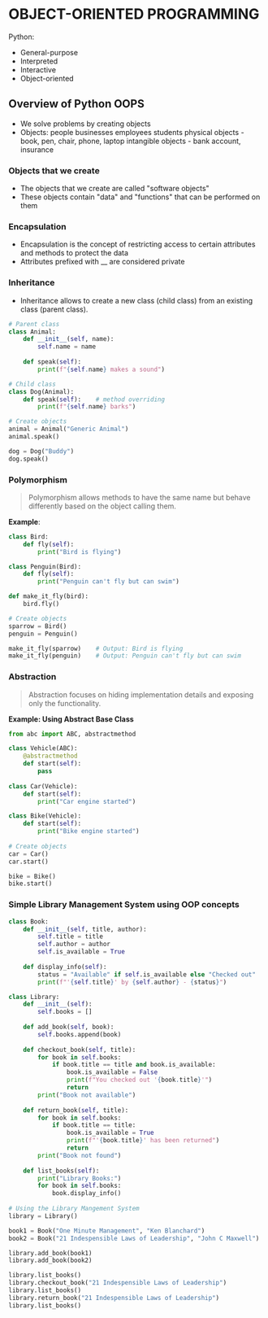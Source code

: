 # OBJECT-ORIENTED PROGRAMMING

Python:
- General-purpose
- Interpreted
- Interactive
- Object-oriented

## Overview of Python OOPS
- We solve problems by creating objects
- Objects:
people
businesses
employees
students
physical objects - book, pen, chair, phone, laptop
intangible objects - bank account, insurance

### Objects that we create
- The objects that we create are called "software objects"
- These objects contain "data" and "functions" that can be performed on them

### Encapsulation
- Encapsulation is the concept of restricting access to certain attributes and methods to protect the data
- Attributes prefixed with __ are considered private

### Inheritance
- Inheritance allows to create a new class (child class) from an existing class (parent class).

```python
# Parent class
class Animal:
    def __init__(self, name):
        self.name = name
    
    def speak(self):
        print(f"{self.name} makes a sound")

# Child class
class Dog(Animal):
    def speak(self):    # method overriding
        print(f"{self.name} barks")

# Create objects
animal = Animal("Generic Animal")
animal.speak()

dog = Dog("Buddy")
dog.speak()
```

### Polymorphism
> Polymorphism allows methods to have the same name but behave differently based on the object calling them.

**Example**:

```python
class Bird:
    def fly(self):
        print("Bird is flying")

class Penguin(Bird):
    def fly(self):
        print("Penguin can't fly but can swim")

def make_it_fly(bird):
    bird.fly()

# Create objects
sparrow = Bird()
penguin = Penguin()

make_it_fly(sparrow)    # Output: Bird is flying
make_it_fly(penguin)    # Output: Penguin can't fly but can swim
```

### Abstraction
> Abstraction focuses on hiding implementation details and exposing only the functionality.

**Example: Using Abstract Base Class**

```python
from abc import ABC, abstractmethod

class Vehicle(ABC):
    @abstractmethod
    def start(self):
        pass
    
class Car(Vehicle):
    def start(self):
        print("Car engine started")

class Bike(Vehicle):
    def start(self):
        print("Bike engine started")
        
# Create objects
car = Car()
car.start()

bike = Bike()
bike.start()
```

### Simple Library Management System using OOP concepts
```python
class Book:
    def __init__(self, title, author):
        self.title = title
        self.author = author
        self.is_available = True
    
    def display_info(self):
        status = "Available" if self.is_available else "Checked out"
        print(f"'{self.title}' by {self.author} - {status}")

class Library:
    def __init__(self):
        self.books = []
        
    def add_book(self, book):
        self.books.append(book)
    
    def checkout_book(self, title):
        for book in self.books:
            if book.title == title and book.is_available:
                book.is_available = False
                print(f"You checked out '{book.title}'")
                return
        print("Book not available")
    
    def return_book(self, title):
        for book in self.books:
            if book.title == title:
                book.is_available = True
                print(f"'{book.title}' has been returned")
                return
        print("Book not found")
    
    def list_books(self):
        print("Library Books:")
        for book in self.books:
            book.display_info()
            
# Using the Library Mangement System
library = Library()

book1 = Book("One Minute Management", "Ken Blanchard")
book2 = Book("21 Indespensible Laws of Leadership", "John C Maxwell")

library.add_book(book1)
library.add_book(book2)

library.list_books()
library.checkout_book("21 Indespensible Laws of Leadership")
library.list_books()
library.return_book("21 Indespensible Laws of Leadership")
library.list_books()
```